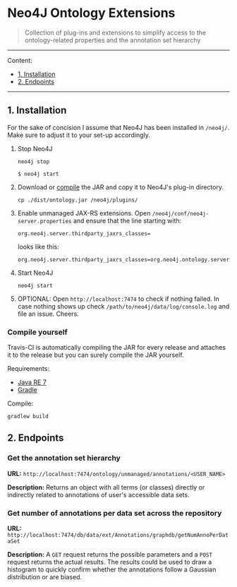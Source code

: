 # Neo4J Ontology Extensions

> Collection of plug-ins and extensions to simplify access to the ontology-related properties and the annotation set hierarchy

---

Content:

* [1. Installation](#1-installation)
* [2. Endpoints](#2-endpoints)

---

## 1. Installation

For the sake of concision I assume that Neo4J has been installed in `/neo4j/`. Make sure to adjust it to your set-up accordingly.

1. Stop Neo4J

   ```
   neo4j stop

   $ neo4j start
   ```

2. Download or [compile](#compile-yourself) the JAR and copy it to Neo4J's plug-in directory.

   ```
   cp ./dist/ontology.jar /neo4j/plugins/
   ```

3. Enable unmanaged JAX-RS extensions. Open `/neo4j/conf/neo4j-server.properties` and ensure that the line starting with:

   ```
   org.neo4j.server.thirdparty_jaxrs_classes=
   ```

   looks like this:

   ```
   org.neo4j.server.thirdparty_jaxrs_classes=org.neo4j.ontology.server.unmanaged=/ontology/unmanaged
   ```

4. Start Neo4J

   ```
   neo4j start
   ```

5. OPTIONAL: Open `http://localhost:7474` to check if nothing failed. In case nothing shows up check `/path/to/neo4j/data/log/console.log` and file an issue. Cheers.

### Compile yourself

Travis-CI is automatically compiling the JAR for every release and attaches it to the release but you can surely compile the JAR yourself.

Requirements:

* [Java RE 7](jre7)
* [Gradle](gradle)

Compile:

```
gradlew build
```

## 2. Endpoints

### Get the annotation set hierarchy

**URL:** `http://localhost:7474/ontology/unmanaged/annotations/<USER_NAME>`

**Description:** Returns an object with all terms (or classes) directly or indirectly related to annotations of user's accessible data sets.

### Get number of annotations per data set across the repository

**URL:** `http://localhost:7474/db/data/ext/Annotations/graphdb/getNumAnnoPerDataSet`

**Description:** A `GET` request returns the possible parameters and a `POST` request returns the actual results. The results could be used to draw a histogram to quickly confirm whether the annotations follow a Gaussian distribution or are biased.
